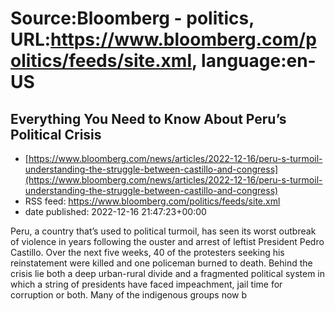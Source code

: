 # Source:Bloomberg - politics, URL:https://www.bloomberg.com/politics/feeds/site.xml, language:en-US

## Everything You Need to Know About Peru’s Political Crisis
 - [https://www.bloomberg.com/news/articles/2022-12-16/peru-s-turmoil-understanding-the-struggle-between-castillo-and-congress](https://www.bloomberg.com/news/articles/2022-12-16/peru-s-turmoil-understanding-the-struggle-between-castillo-and-congress)
 - RSS feed: https://www.bloomberg.com/politics/feeds/site.xml
 - date published: 2022-12-16 21:47:23+00:00

Peru, a country that’s used to political turmoil, has seen its worst outbreak of violence in years following the ouster and arrest of leftist President Pedro Castillo. Over the next five weeks, 40 of the protesters seeking his reinstatement were killed and one policeman burned to death. Behind the crisis lie both a deep urban-rural divide and a fragmented political system in which a string of presidents have faced impeachment, jail time for corruption or both. Many of the indigenous groups now b

